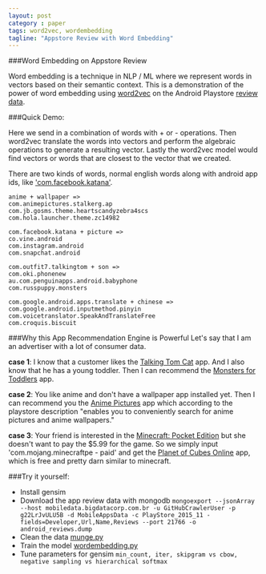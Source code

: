 ```yaml
---
layout: post
category : paper
tags: word2vec, wordembedding
tagline: "Appstore Review with Word Embedding"
---
```


###Word Embedding on Appstore Review

Word embedding is a technique in NLP / ML where we represent words in vectors based on their semantic context. This is a demonstration of the power of word embedding using [word2vec](http://papers.nips.cc/paper/5021-distributed-representations-of-words-and-phrases-and-their-compositionality.pdf) on the Android Playstore [review data](https://github.com/MarcelloLins/GooglePlayAppsCrawler).

###Quick Demo:

Here we send in a combination of words with + or - operations. Then word2vec translate the words into vectors and perform the algebraic operations to generate a resulting vector. Lastly the word2vec model would find vectors or words that are closest to the vector that we created.

There are two kinds of words, normal english words along with android app ids, like ['com.facebook.katana'](https://play.google.com/store/apps/details?id=com.facebook.katana).

```
anime + wallpaper => 
com.animepictures.stalkerg.ap
com.jb.gosms.theme.heartscandyzebra4scs 
com.hola.launcher.theme.zc14982
```

```
com.facebook.katana + picture => 
co.vine.android
com.instagram.android
com.snapchat.android
```

```
com.outfit7.talkingtom + son =>
com.oki.phonenew
au.com.penguinapps.android.babyphone
com.russpuppy.monsters
```

```
com.google.android.apps.translate + chinese =>
com.google.android.inputmethod.pinyin
com.voicetranslator.SpeakAndTranslateFree
com.croquis.biscuit
```



###Why this App Recommendation Engine is Powerful 
Let's say that I am an advertiser with a lot of consumer data.

**case 1**: I know that a customer likes the [Talking Tom Cat](https://play.google.com/store/apps/details?id=com.outfit7.talkingtom) app. And I also know that he has a young toddler. Then I can recommend the [Monsters for Toddlers](https://play.google.com/store/apps/details?id=com.russpuppy.monsters) app. 

**case 2**: You like anime and don't have a wallpaper app installed yet. Then I can recommend you the [Anime Pictures](https://play.google.com/store/apps/details?id=com.animepictures.stalkerg.ap) app which according to the playstore description "enables you to conveniently search for anime pictures and anime wallpapers."

**case 3**: Your friend is interested in the [Minecraft: Pocket Edition](https://play.google.com/store/apps/details?id=com.mojang.minecraftpe) but she doesn't want to pay the $5.99 for the game. So we simply input 'com.mojang.minecraftpe - paid' and get the [Planet of Cubes Online](https://play.google.com/store/apps/details?id=com.plabs.planetofc) app, which is free and pretty darn similar to minecraft.

###Try it yourself:
* Install gensim
* Download the app review data with mongodb `mongoexport --jsonArray --host mobiledata.bigdatacorp.com.br -u GitHubCrawlerUser -p g22LrJvULU5B -d MobileAppsData -c PlayStore_2015_11 -fields=Developer,Url,Name,Reviews --port 21766 -o android_reviews.dump`
* Clean the data [munge.py](https://github.com/jxieeducation/Quick-Data-Science-Experiments-2015/blob/master/appstore-data-analysis/munge.py)
* Train the model [wordembedding.py](https://github.com/jxieeducation/Quick-Data-Science-Experiments-2015/blob/master/appstore-data-analysis/wordembedding.py)
* Tune parameters for gensim `min_count, iter, skipgram vs cbow, negative sampling vs hierarchical softmax`
